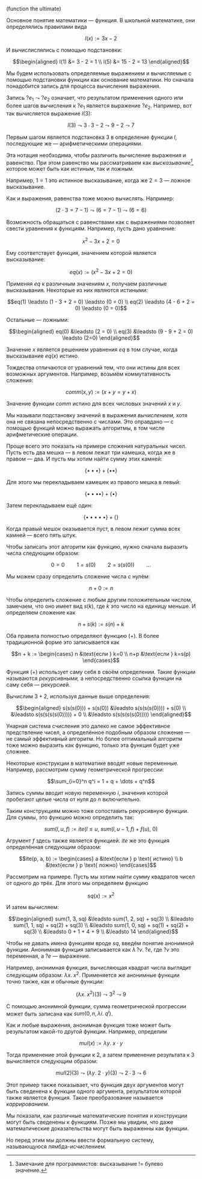 (function the ultimate)

Основное понятие математики — функция. В школьной математике, они определялись правилами
вида

$$l(x) := 3x - 2$$

И вычислислялись с помощью подстановки:

$$\begin{aligned}
l(1) &= 3 - 2 = 1 \\
l(5) &= 15 - 2 = 13
\end{aligned}$$

Мы будем использовать определяемые выражением и вычисляемые с помощью подстановки функции
как основание математики. Но сначала понадобится запись для процесса вычисления выражения.

Запись ${?e_1} \leadsto {?e_2}$ означает, что результатом применения одного или более шагов
вычисления к ${?e_1}$ является выражение ${?e_2}$. Например, вот так вычисляется выражение $l(3)$:

$$l(3) \leadsto 3\cdot3 - 2 \leadsto 9 - 2 \leadsto 7$$

Первым шагом является подстановка $3$ в определение функции $l$, последующие же — арифметическими
операциями.

Эта нотация необходима, чтобы различить вычисление выражения и равенство. При этом равенство
мы рассматриваем как *высказывание[^prop],* которое может быть как истиным, так и ложным.

Например, $1=1$ это истинное высказывание, когда же $2=3$ — ложное высказывание.

Как и выражения, равенства тоже можно вычислять. Например:

$$(2\cdot 3 = 7-1) \leadsto (6 = 7-1) \leadsto (6=6)$$

Возможность обращаться с равенствами как с выражениями позволяет свести уравнения к функциям.
Например, пусть дано уравнение:

$$x^2 - 3x + 2 = 0$$

Ему соответствует функция, значением которой является высказывание:

$$eq(x) := (x^2 - 3x + 2 = 0)$$

Применяя $eq$ к различным значениям $x$, получаем различные высказывания. Некоторые из них
являются истиными:

$$eq(1) \leadsto (1 - 3 + 2 = 0) \leadsto (0 = 0) \\
eq(2) \leadsto (4 - 6 + 2 = 0) \leadsto (0 = 0)$$

Остальные — ложными:

$$\begin{aligned}
eq(0) &\leadsto (2 = 0) \\
eq(3) &\leadsto (9 - 9 + 2 = 0) \leadsto (2=0)
\end{aligned}$$

Значение $x$ является решением уравнения $eq$ в том случае, когда высказывание $eq(x)$ истино.

Тождества отличаются от уравнений тем, что они истины для всех возможных аргументов.
Например, возьмём коммутативность сложения:

$$comm(x,y) := (x+y = y+x)$$

Значение функции $comm$ истино для всех числовых значений $x$ и $y$.

Мы называли подстановку значений в выражения *вычислением,* хотя она не связана непосредственно
с числами. Это оправдано — с помощью функций можно выражать алгоритмы, в том числе арифметические
операции.

Проще всего это показать на примере сложения натуральных чисел. Пусть есть
два мешка — в левом лежат три камешка, когда же в правом — два. И пусть мы хотим
найти сумму этих камней:

$$\{\bullet{\bullet}\bullet\} + \{\bullet\bullet\}$$

Для этого мы перекладываем камешек из правого мешка в левый:

$$\{\bullet{\bullet}{\bullet}\bullet\} + \{\bullet\}$$

Затем перекладываем ещё один:

$$\{\bullet{\bullet}{\bullet}{\bullet}\bullet\} + \{\}$$

Когда правый мешок оказывается пуст, в левом лежит сумма всех камней — всего пять штук.

Чтобы записать этот алгоритм как функцию, нужно сначала выразить числа следующим образом:

$$0 = 0 \qquad 1 = s(0) \qquad 2 = s(s(0)) \qquad \dots$$

Мы можем сразу определить сложение числа с нулём:

$$n + 0 := n$$

Чтобы определить сложение с любым другим положительным числом, замечаем, что оно имеет вид $s(k)$,
где $k$ это число на единицу меньше. И определяем сложение как

$$n + s(k) := s(n) + k$$

Оба правила полностью определяют функцию $(+)$. В более традиционной форме это записывается
как

$$n + k := \begin{cases}
n &\text{если } k=0 \\
n+p &\text{если } k=s(p)
\end{cases}$$

Функция $(+)$ использует саму себя в своём определении. Такие функции называются *рекурсивными,*
а непосредственно ссылка функции на саму себя — рекурсией.

Вычислим $3+2$, используя данные выше определения:

$$\begin{aligned}
    s(s(s(0)))   + s(s(0)) &\leadsto  s(s(s(s(0))))  +   s(0) \\
  &\leadsto s(s(s(s(s(0))))) +     0 \\
  &\leadsto s(s(s(s(s(0)))))
\end{aligned}$$

Унарная система счисления это далеко не самое эффективное предствление чисел, а определённое
подобным образом сложение — не самый эффективный алгоритм. Но более оптимальный алгоритм тоже
можно выразить как функцию, только эта функция будет уже сложнее.

Некоторые конструкции в математике вводят новые переменные. Например, рассмотрим сумму
геометрической прогрессии:

$$\sum_{i=0}^n q^i = 1 + q + \dots + q^n$$

Запись суммы вводит новую переменную $i$, значения которой пробегают целые числа от нуля до $n$
включительно.

Таким конструкциям можно тоже сопоставить рекурсивную функции. Для суммы, это функцию
можно определить так:

$$sum(l, u, f) := ite \big(l\leqslant u,\ sum(l, u-1, f) + f(u),\ 0 \big)$$

Агрумент $f$ здесь также является функцией. $ite$ же это функция определённая следующим образом:

$$ite(p, a, b) := \begin{cases}
a &\text{если } p \text{ истино} \\
b &\text{если } p \text{ ложно}
\end{cases}$$

Рассмотрим на примере. Пусть мы хотим найти сумму квадратов чисел от одного до трёх. Для этого
мы определяем функцию

$$sq(x) := x^2$$

И затем вычисляем:

$$\begin{aligned}
sum(1, 3, sq) &\leadsto sum(1, 2, sq) + sq(3) \\
 &\leadsto sum(1, 1, sq) + sq(2) + sq(3) \\
 &\leadsto sum(1, 0, sq) + sq(1) + sq(2) + sq(3) \\
 &\leadsto 0 + 1 + 4 + 9 \\
 &\leadsto 14
\end{aligned}$$

Чтобы не давать имена функциям вроде $sq$, введём понятие анонимной функции. Анонимная функция
записывается как $λ\, {?v}.\; ?e$, где $?v$ это переменная, а $?e$ — выражение.

Например, анонимная функция, вычисляющая квадрат числа выглядит следующим образом:
$λx.\; x^2$. Применяется же анонимные функции точно также, как и обычные функции:

$$(λx.\; x^2)(3) \leadsto 3^2 \leadsto 9$$

С помощью анонимной функции, сумма геометрической прогрессии может быть записана как
$sum(0, n, λi.\; q^i)$.

Как и любые выражения, анонимная функция тоже может быть результатом какой-то другой функции.
Например, определим

$$mul(x) := λy.\; x\cdot y$$

Тогда применение этой функции к $2$, а затем применение результата к $3$ вычисляется следующим
образом:

$$mul(2)(3) \leadsto (λy.\; 2\cdot y)(3) \leadsto 2\cdot 3 \leadsto 6$$

Этот пример также показывает, что функция двух аргументов могут быть сведенена к
функции одного аргумента, результатом которой также является функция. Такое преобразование
называется *каррированием*.

Мы показали, как различные математические понятия и конструкции могут быть сведенены к функциям. Позже мы увидим, что даже математические доказательства могут быть выраженны как функции.

Но перед этим мы должны ввести формальную систему, называющуюся лямбда-исчислением.

[^prop]: Замечание для программистов: высказывание != булево значение.
